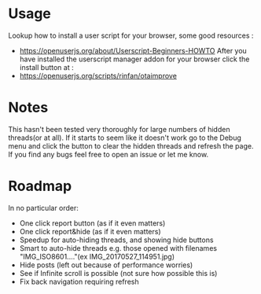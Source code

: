 # Usage
Lookup how to install a user script for your browser, some good resources :
* https://openuserjs.org/about/Userscript-Beginners-HOWTO
After you have installed the userscript manager addon for your browser click the install button at :
* https://openuserjs.org/scripts/rinfan/otaimprove


# Notes
This hasn't been tested very thoroughly for large numbers of hidden threads(or at all).  If it starts to seem like it doesn't work go to the Debug menu and click the button to clear the hidden threads and refresh the page.  If you find any bugs feel free to open an issue or let me know.


# Roadmap
In no particular order:
* One click report button (as if it even matters)
* One click report&hide (as if it even matters)
* Speedup for auto-hiding threads, and showing hide buttons
* Smart to auto-hide threads e.g. those opened with filenames "IMG_ISO8601...."(ex IMG_20170527_114951.jpg)
* Hide posts (left out because of performance worries)
* See if Infinite scroll is possible (not sure how possible this is)
* Fix back navigation requiring refresh
